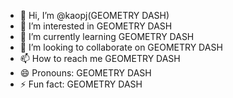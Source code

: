 - 👋 Hi, I’m @kaopj(GEOMETRY DASH)
- 👀 I’m interested in GEOMETRY DASH
- 🌱 I’m currently learning GEOMETRY DASH
- 💞️ I’m looking to collaborate on GEOMETRY DASH
- 📫 How to reach me GEOMETRY DASH
- 😄 Pronouns: GEOMETRY DASH
- ⚡ Fun fact: GEOMETRY DASH

<!---
kaopj/kaopj is a ✨ special ✨ repository because its `README.md` (this file) appears on your GitHub profile.
You can click the Preview link to take a look at your changes.
--->
